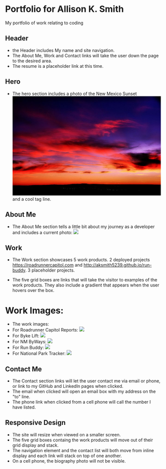 # Portfolio for Allison K. Smith
My portfolio of work relating to coding

## Header
* the Header includes My name and site navigation. 
* The About Me, Work and Contact links will take the user down the page to the desired area.
* The resume is a placeholder link at this time. 

## Hero 
* The hero section includes a photo of the New Mexico Sunset <img src="./assets/images/sunset.jpg"> and a cool tag line. 

## About Me
* The About Me section tells a little bit about my journey as a developer and includes a current photo: <img src="../assets/images/AKS-headshot.jpg">

## Work
* The Work section showcases 5 work products. 2 deployed projects https://roadrunnercapitol.com and http://aksmith5239.github.io/run-buddy. 3 placeholder projects. 

* The five grid boxes are links that will take the visitor to examples of the work products. They also include a gradient that appears when the user hovers over the box.

# Work Images:
* The work images: 
* For Roadrunner Capitol Reports: <img src="../assets/images/rrcr-screenshot.png">
* For Byke Lift: <img src="../assets/images/bikes.jpeg">
* For NM ByWays: <img src="../assets/images/LC-sunset.jpeg">
* For Run Buddy: <img src="../assets/images/run-buddy-screenshot.jpeg">
* For National Park Tracker: <img src="../assets/images/white-sands-sun-clouds.jpeg">

## Contact Me
* The Contact section links will let the user contact me via email or phone, or link to my GitHub and LinkedIn pages when clicked. 
* The email when clicked will open an email box with my address on the "to" line.
* The phone link when clicked from a cell phone will call the number I have listed. 

## Responsive Design
* The site will resize when viewed on a smaller screen. 
* The five grid boxes containg the work products will move out of their grid display and stack. 
* The navigation element and the contact list will both move from inline display and each link will stack on top of one another. 
* On a cell phone, the biography photo will not be visible. 
